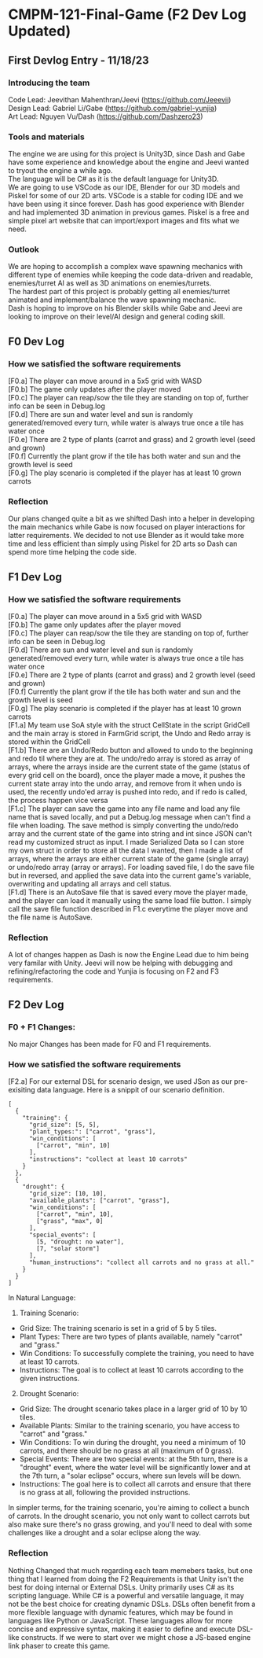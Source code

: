 # CMPM-121-Final-Game (F2 Dev Log Updated)
## First Devlog Entry - 11/18/23
### Introducing the team
Code Lead: Jeevithan Mahenthran/Jeevi (https://github.com/Jeeevii)  
Design Lead: Gabriel Li/Gabe (https://github.com/gabriel-yunjia)  
Art Lead: Nguyen Vu/Dash (https://github.com/Dashzero23)  

### Tools and materials
The engine we are using for this project is Unity3D, since Dash and Gabe have some experience and knowledge about the engine and Jeevi wanted to tryout the engine a while ago.  
The language will be C# as it is the default language for Unity3D.  
We are going to use VSCode as our IDE, Blender for our 3D models and Piskel for some of our 2D arts. VSCode is a stable for coding IDE and we have been using it since forever. Dash has good experience with Blender and had implemented 3D animation in previous games. Piskel is a free and simple pixel art website that can import/export images and fits what we need.

### Outlook
We are hoping to accomplish a complex wave spawning mechanics with different type of enemies while keeping the code data-driven and readable, enemies/turret AI as well as 3D animations on enemies/turrets.  
The hardest part of this project is probably getting all enemies/turret animated and implement/balance the wave spawning mechanic.  
Dash is hoping to improve on his Blender skills while Gabe and Jeevi are looking to improve on their level/AI design and general coding skill.  

## F0 Dev Log
### How we satisfied the software requirements
[F0.a] The player can move around in a 5x5 grid with WASD  
[F0.b] The game only updates after the player moved  
[F0.c] The player can reap/sow the tile they are standing on top of, further info can be seen in Debug.log  
[F0.d] There are sun and water level and sun is randomly generated/removed every turn, while water is always true once a tile has water once  
[F0.e] There are 2 type of plants (carrot and grass) and 2 growth level (seed and grown)  
[F0.f] Currently the plant grow if the tile has both water and sun and the growth level is seed  
[F0.g] The play scenario is completed if the player has at least 10 grown carrots  
### Reflection
Our plans changed quite a bit as we shifted Dash into a helper in developing the main mechanics while Gabe is now focused on player interactions for latter requirements. We decided to not use Blender as it would take more time and less efficient than simply using Piskel for 2D arts so Dash can spend more time helping the code side.

## F1 Dev Log
### How we satisfied the software requirements
[F0.a] The player can move around in a 5x5 grid with WASD  
[F0.b] The game only updates after the player moved  
[F0.c] The player can reap/sow the tile they are standing on top of, further info can be seen in Debug.log  
[F0.d] There are sun and water level and sun is randomly generated/removed every turn, while water is always true once a tile has water once  
[F0.e] There are 2 type of plants (carrot and grass) and 2 growth level (seed and grown)  
[F0.f] Currently the plant grow if the tile has both water and sun and the growth level is seed  
[F0.g] The play scenario is completed if the player has at least 10 grown carrots  
[F1.a] My team use SoA style with the struct CellState in the script GridCell and the main array is stored in FarmGrid script, the Undo and Redo array is stored within the GridCell  
[F1.b] There are an Undo/Redo button and allowed to undo to the beginning and redo til where they are at. The undo/redo array is stored as array of arrays, where the arrays inside are the current state of the game (status of every grid cell on the board), once the player made a move, it pushes the current state array into the undo array, and remove from it when undo is used, the recently undo'ed array is pushed into redo, and if redo is called, the process happen vice versa  
[F1.c] The player can save the game into any file name and load any file name that is saved locally, and put a Debug.log message when can't find a file when loading. The save method is simply converting the undo/redo array and the current state of the game into string and int since JSON can't read my customized struct as input. I made Serialized Data so I can store my own struct in order to store all the data I wanted, then I made a list of arrays, where the arrays are either current state of the game (single array) or undo/redo array (array or arrays). For loading saved file, I do the save file but in reversed, and applied the save data into the current game's variable, overwriting and updating all arrays and cell status.  
[F1.d] There is an AutoSave file that is saved every move the player made, and the player can load it manually using the same load file button. I simply call the save file function described in F1.c everytime the player move and the file name is AutoSave.   
### Reflection  
A lot of changes happen as Dash is now the Engine Lead due to him being very familar with Unity. Jeevi will now be helping with debugging and refining/refactoring the code and Yunjia is focusing on F2 and F3 requirements.


## F2 Dev Log
### F0 + F1 Changes:
No major Changes has been made for F0 and F1 requirements.
### How we satisfied the software requirements
[F2.a]
For our external DSL for scenario design, we used JSon as our pre-exisiting data language. Here is a snippit of our scenario definition.

```
[
  {
    "training": {
      "grid_size": [5, 5],
      "plant_types:": ["carrot", "grass"],
      "win_conditions": [
        ["carrot", "min", 10]
      ],
      "instructions": "collect at least 10 carrots"
    }
  },
  {
    "drought": {
      "grid_size": [10, 10],
      "available_plants": ["carrot", "grass"],
      "win_conditions": [
        ["carrot", "min", 10],
        ["grass", "max", 0]
      ],
      "special_events": [
        [5, "drought: no water"],
        [7, "solar storm"]
      ],
      "human_instructions": "collect all carrots and no grass at all."
    }
  }
]
```

In Natural Language:
1. Training Scenario:
   
  - Grid Size: The training scenario is set in a grid of 5 by 5 tiles.
  - Plant Types: There are two types of plants available, namely "carrot" and "grass."
  - Win Conditions: To successfully complete the training, you need to have at least 10 carrots.
  - Instructions: The goal is to collect at least 10 carrots according to the given instructions.
    
2. Drought Scenario:
   
  - Grid Size: The drought scenario takes place in a larger grid of 10 by 10 tiles.
  - Available Plants: Similar to the training scenario, you have access to "carrot" and "grass."
  - Win Conditions: To win during the drought, you need a minimum of 10 carrots, and there should be no grass at all (maximum of 0 grass).
  - Special Events: There are two special events: at the 5th turn, there is a "drought" event, where the water level will be significantly lower and at the 7th turn, a "solar eclipse" occurs, where sun levels will be down. 
  - Instructions: The goal here is to collect all carrots and ensure that there is no grass at all, following the provided instructions.

In simpler terms, for the training scenario, you're aiming to collect a bunch of carrots. In the drought scenario, you not only want to collect carrots but also make sure there's no grass growing, and you'll need to deal with some challenges like a drought and a solar eclipse along the way.

### Reflection

Nothing Changed that much regarding each team memebers tasks, but one thing that I learned from doing the F2 Requirements is that Unity isn't the best for doing internal or External DSLs. Unity primarily uses C# as its scripting language. While C# is a powerful and versatile language, it may not be the best choice for creating dynamic DSLs. DSLs often benefit from a more flexible language with dynamic features, which may be found in languages like Python or JavaScript. These languages allow for more concise and expressive syntax, making it easier to define and execute DSL-like constructs. If we were to start over we might chose a JS-based engine link phaser to create this game. 

